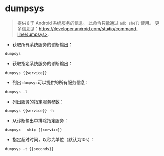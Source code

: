 # dumpsys

> 提供关于 Android 系统服务的信息。
> 此命令只能通过 `adb shell` 使用。
> 更多信息见：https://developer.android.com/studio/command-line/dumpsys>.

- 获取所有系统服务的诊断输出：

`dumpsys`

- 获取指定系统服务的诊断输出：

`dumpsys {{service}}`

- 列出 `dumpsys`可以提供的所有服务信息：

`dumpsys -l`

- 列出服务的指定服务参数：

`dumpsys {{service}} -h`

- 从诊断输出中排除指定服务：

`dumpsys --skip {{service}}`

- 指定超时时间，以秒为单位（默认为10s）：

`dumpsys -t {{seconds}}`
